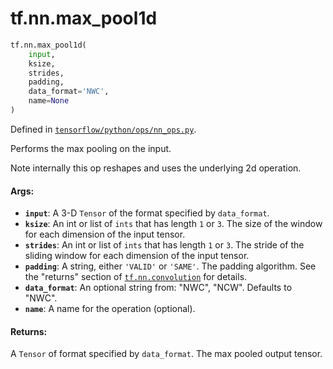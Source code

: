 <div itemscope itemtype="http://developers.google.com/ReferenceObject">
<meta itemprop="name" content="tf.nn.max_pool1d" />
<meta itemprop="path" content="Stable" />
</div>

# tf.nn.max_pool1d

``` python
tf.nn.max_pool1d(
    input,
    ksize,
    strides,
    padding,
    data_format='NWC',
    name=None
)
```



Defined in [`tensorflow/python/ops/nn_ops.py`](/code/stable/tensorflow/python/ops/nn_ops.py).

Performs the max pooling on the input.

Note internally this op reshapes and uses the underlying 2d operation.

#### Args:

* <b>`input`</b>: A 3-D `Tensor` of the format specified by `data_format`.
* <b>`ksize`</b>: An int or list of `ints` that has length `1` or `3`. The size of the
    window for each dimension of the input tensor.
* <b>`strides`</b>: An int or list of `ints` that has length `1` or `3`. The stride of
    the sliding window for each dimension of the input tensor.
* <b>`padding`</b>: A string, either `'VALID'` or `'SAME'`. The padding algorithm. See
    the "returns" section of <a href="../../tf/nn/convolution.md"><code>tf.nn.convolution</code></a> for details.
* <b>`data_format`</b>: An optional string from: "NWC", "NCW". Defaults to "NWC".
* <b>`name`</b>: A name for the operation (optional).


#### Returns:

A `Tensor` of format specified by `data_format`.
The max pooled output tensor.